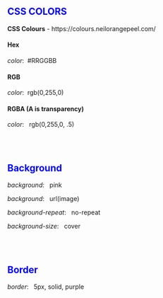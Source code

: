 <h2 style="color:blue;">CSS COLORS</h2>
<strong>CSS Colours</strong> - https://colours.neilorangepeel.com/
<br>
<h4>Hex</h4>
<p>
  <em>color</em>:&nbsp;  #RRGGBB
</p>
<h4>RGB</h4>
<p>
  <em>color</em>:&nbsp;  rgb(0,255,0)
</p>
<h4>RGBA (A is transparency)</h4>
<p>
  <em>color</em>: &nbsp; rgb(0,255,0, .5)
</p>
<br>
<br>
<h2 style="color:blue;">Background</h2>
<p><em>background</em>: &nbsp; pink<br></p>
<p><em>background</em>: &nbsp;  url(image)<br></p>
<p><em>background-repeat</em>: &nbsp;  no-repeat <br></p>
<p><em>background-size</em>: &nbsp;  cover <br></p>
<br>
<br>
<h2 style="color:blue;">Border</h2>
<p><em>border</em>: &nbsp; 5px, solid, purple<br></p>


